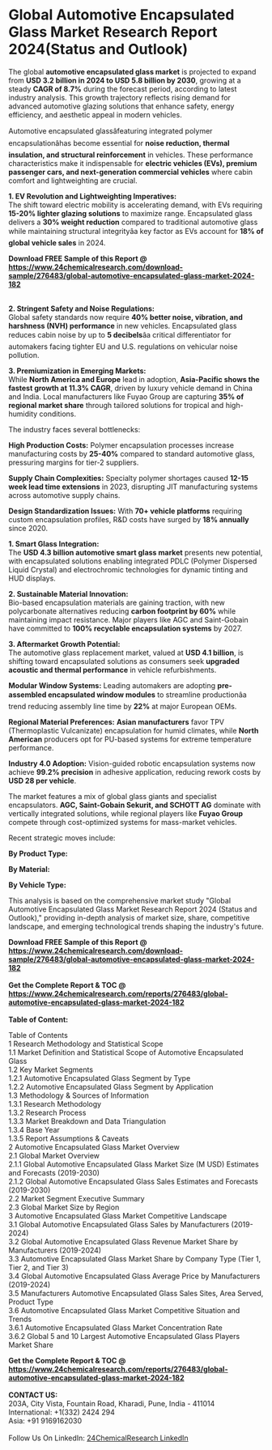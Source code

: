 <h1>Global Automotive Encapsulated Glass Market Research Report 2024(Status and Outlook)</h1><p>The global <strong>automotive encapsulated glass market</strong> is projected to expand from <strong>USD 3.2 billion in 2024 to USD 5.8 billion by 2030</strong>, growing at a steady <strong>CAGR of 8.7%</strong> during the forecast period, according to latest industry analysis. This growth trajectory reflects rising demand for advanced automotive glazing solutions that enhance safety, energy efficiency, and aesthetic appeal in modern vehicles.</p><p>Automotive encapsulated glassâfeaturing integrated polymer encapsulationâhas become essential for <strong>noise reduction, thermal insulation, and structural reinforcement</strong> in vehicles. These performance characteristics make it indispensable for <strong>electric vehicles (EVs), premium passenger cars, and next-generation commercial vehicles</strong> where cabin comfort and lightweighting are crucial.</p><p><strong>1. EV Revolution and Lightweighting Imperatives:</strong><br>
The shift toward electric mobility is accelerating demand, with EVs requiring <strong>15-20% lighter glazing solutions</strong> to maximize range. Encapsulated glass delivers a <strong>30% weight reduction</strong> compared to traditional automotive glass while maintaining structural integrityâa key factor as EVs account for <strong>18% of global vehicle sales</strong> in 2024.</p><div><b>Download FREE Sample of this Report @ 
            <a href="https://www.24chemicalresearch.com/download-sample/276483/global-automotive-encapsulated-glass-market-2024-182">
            https://www.24chemicalresearch.com/download-sample/276483/global-automotive-encapsulated-glass-market-2024-182</a></b></div><br><p><strong>2. Stringent Safety and Noise Regulations:</strong><br>
Global safety standards now require <strong>40% better noise, vibration, and harshness (NVH) performance</strong> in new vehicles. Encapsulated glass reduces cabin noise by up to <strong>5 decibels</strong>âa critical differentiator for automakers facing tighter EU and U.S. regulations on vehicular noise pollution.</p><p><strong>3. Premiumization in Emerging Markets:</strong><br>
While <strong>North America and Europe</strong> lead in adoption, <strong>Asia-Pacific shows the fastest growth at 11.3% CAGR</strong>, driven by luxury vehicle demand in China and India. Local manufacturers like Fuyao Group are capturing <strong>35% of regional market share</strong> through tailored solutions for tropical and high-humidity conditions.</p><p>The industry faces several bottlenecks:</p><p><strong>High Production Costs:</strong> Polymer encapsulation processes increase manufacturing costs by <strong>25-40%</strong> compared to standard automotive glass, pressuring margins for tier-2 suppliers.</p><p><strong>Supply Chain Complexities:</strong> Specialty polymer shortages caused <strong>12-15 week lead time extensions</strong> in 2023, disrupting JIT manufacturing systems across automotive supply chains.</p><p><strong>Design Standardization Issues:</strong> With <strong>70+ vehicle platforms</strong> requiring custom encapsulation profiles, R&amp;D costs have surged by <strong>18% annually</strong> since 2020.</p><p><strong>1. Smart Glass Integration:</strong><br>
The <strong>USD 4.3 billion automotive smart glass market</strong> presents new potential, with encapsulated solutions enabling integrated PDLC (Polymer Dispersed Liquid Crystal) and electrochromic technologies for dynamic tinting and HUD displays.</p><p><strong>2. Sustainable Material Innovation:</strong><br>
Bio-based encapsulation materials are gaining traction, with new polycarbonate alternatives reducing <strong>carbon footprint by 60%</strong> while maintaining impact resistance. Major players like AGC and Saint-Gobain have committed to <strong>100% recyclable encapsulation systems</strong> by 2027.</p><p><strong>3. Aftermarket Growth Potential:</strong><br>
The automotive glass replacement market, valued at <strong>USD 4.1 billion</strong>, is shifting toward encapsulated solutions as consumers seek <strong>upgraded acoustic and thermal performance</strong> in vehicle refurbishments.</p><p><strong>Modular Window Systems:</strong> Leading automakers are adopting <strong>pre-assembled encapsulated window modules</strong> to streamline productionâa trend reducing assembly line time by <strong>22%</strong> at major European OEMs.</p><p><strong>Regional Material Preferences:</strong> <strong>Asian manufacturers</strong> favor TPV (Thermoplastic Vulcanizate) encapsulation for humid climates, while <strong>North American</strong> producers opt for PU-based systems for extreme temperature performance.</p><p><strong>Industry 4.0 Adoption:</strong> Vision-guided robotic encapsulation systems now achieve <strong>99.2% precision</strong> in adhesive application, reducing rework costs by <strong>USD 28 per vehicle</strong>.</p><p>The market features a mix of global glass giants and specialist encapsulators. <strong>AGC, Saint-Gobain Sekurit, and SCHOTT AG</strong> dominate with vertically integrated solutions, while regional players like <strong>Fuyao Group</strong> compete through cost-optimized systems for mass-market vehicles.</p><p>Recent strategic moves include:</p><p><strong>By Product Type:</strong></p><p><strong>By Material:</strong></p><p><strong>By Vehicle Type:</strong></p><p>This analysis is based on the comprehensive market study "Global Automotive Encapsulated Glass Market Research Report 2024 (Status and Outlook)," providing in-depth analysis of market size, share, competitive landscape, and emerging technological trends shaping the industry's future.</p><div><b>Download FREE Sample of this Report @ 
            <a href="https://www.24chemicalresearch.com/download-sample/276483/global-automotive-encapsulated-glass-market-2024-182">
            https://www.24chemicalresearch.com/download-sample/276483/global-automotive-encapsulated-glass-market-2024-182</a></b></div><br><div><b>Get the Complete Report & TOC @ 
            <a href="https://www.24chemicalresearch.com/reports/276483/global-automotive-encapsulated-glass-market-2024-182">
            https://www.24chemicalresearch.com/reports/276483/global-automotive-encapsulated-glass-market-2024-182</a></b></div><br>
            <b>Table of Content:</b><p>Table of Contents<br />
1 Research Methodology and Statistical Scope<br />
1.1 Market Definition and Statistical Scope of Automotive Encapsulated Glass<br />
1.2 Key Market Segments<br />
1.2.1 Automotive Encapsulated Glass Segment by Type<br />
1.2.2 Automotive Encapsulated Glass Segment by Application<br />
1.3 Methodology & Sources of Information<br />
1.3.1 Research Methodology<br />
1.3.2 Research Process<br />
1.3.3 Market Breakdown and Data Triangulation<br />
1.3.4 Base Year<br />
1.3.5 Report Assumptions & Caveats<br />
2 Automotive Encapsulated Glass Market Overview<br />
2.1 Global Market Overview<br />
2.1.1 Global Automotive Encapsulated Glass Market Size (M USD) Estimates and Forecasts (2019-2030)<br />
2.1.2 Global Automotive Encapsulated Glass Sales Estimates and Forecasts (2019-2030)<br />
2.2 Market Segment Executive Summary<br />
2.3 Global Market Size by Region<br />
3 Automotive Encapsulated Glass Market Competitive Landscape<br />
3.1 Global Automotive Encapsulated Glass Sales by Manufacturers (2019-2024)<br />
3.2 Global Automotive Encapsulated Glass Revenue Market Share by Manufacturers (2019-2024)<br />
3.3 Automotive Encapsulated Glass Market Share by Company Type (Tier 1, Tier 2, and Tier 3)<br />
3.4 Global Automotive Encapsulated Glass Average Price by Manufacturers (2019-2024)<br />
3.5 Manufacturers Automotive Encapsulated Glass Sales Sites, Area Served, Product Type<br />
3.6 Automotive Encapsulated Glass Market Competitive Situation and Trends<br />
3.6.1 Automotive Encapsulated Glass Market Concentration Rate<br />
3.6.2 Global 5 and 10 Largest Automotive Encapsulated Glass Players Market Share </p><div><b>Get the Complete Report & TOC @ 
            <a href="https://www.24chemicalresearch.com/reports/276483/global-automotive-encapsulated-glass-market-2024-182">
            https://www.24chemicalresearch.com/reports/276483/global-automotive-encapsulated-glass-market-2024-182</a></b></div><br><b>CONTACT US:</b><br>
            203A, City Vista, Fountain Road, Kharadi, Pune, India - 411014<br>
            International: +1(332) 2424 294<br>
            Asia: +91 9169162030 <br><br>
            Follow Us On LinkedIn: <a href="https://www.linkedin.com/company/24chemicalresearch/">24ChemicalResearch LinkedIn</a>